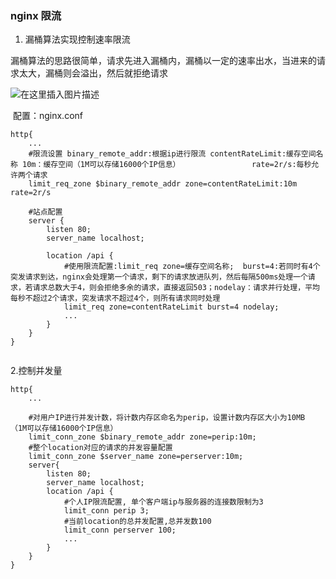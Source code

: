 ### nginx 限流

1. 漏桶算法实现控制速率限流

​	漏桶算法的思路很简单，请求先进入漏桶内，漏桶以一定的速率出水，当进来的请求太大，漏桶则会溢出，然后就拒绝请求

![在这里插入图片描述](https://www.freesion.com/images/11/5bc49dbcbc6f09d1a21a5496c8195a73.png)

​	配置：nginx.conf

```nginx
http{
	...
	#限流设置 binary_remote_addr:根据ip进行限流 contentRateLimit:缓存空间名称 10m：缓存空间（1M可以存储16000个IP信息） 				rate=2r/s:每秒允许两个请求
	limit_req_zone $binary_remote_addr zone=contentRateLimit:10m rate=2r/s
	
	#站点配置
	server {
		listen 80;
		server_name localhost;
		
		location /api {
			#使用限流配置:limit_req zone=缓存空间名称;  burst=4:若同时有4个突发请求到达，nginx会处理第一个请求，剩下的请求放进队列，然后每隔500ms处理一个请求，若请求总数大于4，则会拒绝多余的请求，直接返回503；nodelay：请求并行处理，平均每秒不超过2个请求，突发请求不超过4个，则所有请求同时处理
			limit_req zone=contentRateLimit burst=4 nodelay;
            ...
		}
	}
}
	
```



2.控制并发量



```nginx
http{
	...

    #对用户IP进行并发计数，将计数内存区命名为perip，设置计数内存区大小为10MB （1M可以存储16000个IP信息）
    limit_conn_zone $binary_remote_addr zone=perip:10m;
    #整个location对应的请求的并发容量配置
    limit_conn_zone $server_name zone=perserver:10m;
    server{
        listen 80;
        server_name localhost;
        location /api {
            #个人IP限流配置, 单个客户端ip与服务器的连接数限制为3
            limit_conn perip 3;
            #当前location的总并发配置,总并发数100
            limit_conn perserver 100;
            ...
        }
    }
}
```



